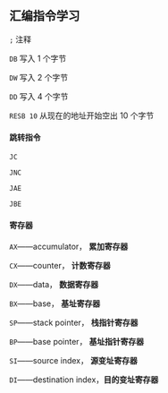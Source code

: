 ## 汇编指令学习

`;`		注释

`DB`		写入 1 个字节

`DW`		写入 2 个字节

`DD`		写入 4 个字节

`RESB 10` 	从现在的地址开始空出 10 个字节



#### 跳转指令

`JC`

`JNC`

`JAE`

`JBE`



#### 寄存器

`AX`——accumulator，		**累加寄存器**

`CX`——counter，				 **计数寄存器**

`DX`——data，					   **数据寄存器**

`BX`——base，					   **基址寄存器**

`SP`——stack pointer，		**栈指针寄存器**

`BP`——base pointer，		**基址指针寄存器**

`SI`——source index，		**源变址寄存器**

`DI`——destination index，**目的变址寄存器**



